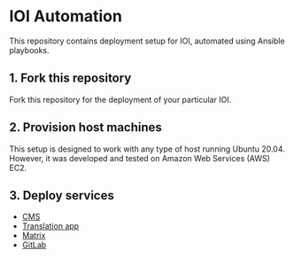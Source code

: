 # IOI Automation

This repository contains deployment setup for IOI, automated using Ansible playbooks.

## 1. Fork this repository

Fork this repository for the deployment of your particular IOI.

## 2. Provision host machines

This setup is designed to work with any type of host running Ubuntu 20.04. However, it was developed and tested on Amazon Web Services (AWS) EC2.

## 3. Deploy services

- [CMS](cms/README.md)
- [Translation app](translation/README.md)
- [Matrix](matrix/README.md)
- [GitLab](gitlab/README.md)
